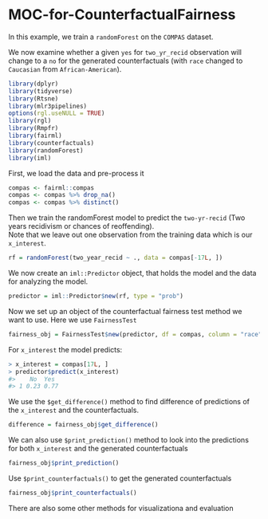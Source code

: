 # MOC-for-CounterfactualFairness

In this example, we train a `randomForest` on the `COMPAS` dataset.

We now examine whether a given `yes` for `two_yr_recid` observation will change
to a `no` for the generated counterfactuals (with `race` changed to `Caucasian` from `African-American`).

``` r
library(dplyr)
library(tidyverse)
library(Rtsne)
library(mlr3pipelines)
options(rgl.useNULL = TRUE)
library(rgl)
library(Rmpfr)
library(fairml)
library(counterfactuals)
library(randomForest)
library(iml)
```

First, we load the data and pre-process it

```r
compas <- fairml::compas
compas <- compas %>% drop_na()
compas <- compas %>% distinct()
``` 
 
Then we train the randomForest model to predict the `two-yr-recid` (Two years recidivism or chances of reoffending). <br>
Note that we leave out one observation from the training data which is
our `x_interest`.

``` r
rf = randomForest(two_year_recid ~ ., data = compas[-17L, ])
```

We now create an `iml::Predictor` object, that holds the model and the
data for analyzing the model.

``` r
predictor = iml::Predictor$new(rf, type = "prob")
```

Now we set up an object of the counterfactual fairness test method we want
to use. Here we use `FairnessTest`

``` r
fairness_obj = FairnessTest$new(predictor, df = compas, column = "race", row_num = 17L, desired_class = "Caucasian", n_generations = 100)
```

For `x_interest` the model predicts:

``` r
> x_interest = compas[17L, ]
> predictor$predict(x_interest)
#>    No  Yes
#> 1 0.23 0.77
```

We use the `$get_difference()` method to find difference of predictions of the  `x_interest` and the counterfactuals.

``` r
difference = fairness_obj$get_difference()
```

We can also use `$print_prediction()` method to look into the predictions for both `x_interest` and the generated counterfactuals
``` r
fairness_obj$print_prediction()
```

Use `$print_counterfactuals()` to get the generated counterfactuals
``` r
fairness_obj$print_counterfactuals()
```

There are also some other methods for visualizationa and evaluation

